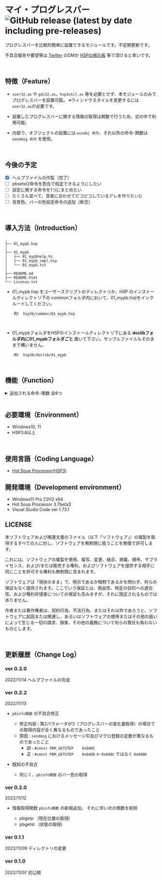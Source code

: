 # マイ・プログレスバー ![GitHub release (latest by date including pre-releases)](https://img.shields.io/github/v/release/YUZRANIUM/01_mypb?include_prereleases&style=flat-square)

プログレスバーを比較的簡単に設置できるモジュールです。不定期更新です。

不具合報告や要望等は [Twitter](https://twitter.com/YUZRANIUM) のDMか [HSPの掲示板](http://hsp.tv/play/pforum.php) 等で頂けると幸いです。

<br>

## 特徴（Feature）

* `user32.as` や `gdi32.as`、`hsp3util.as` 等を必要とせず、本モジュールのみでプログレスバーを設置可能。
    ※ウィンドウスタイルを変更するには`user32.as`が必要です。

* 設置したプログレスバーに関する情報の取得は関数で行うため、式の中で利用可能。

* 内部で、オブジェクトの設置には `winobj 命令`、それ以外の命令･関数は `sendmsg 命令` を使用。

<br>

## 今後の予定
* [x] ヘルプファイルの作製（完了）
* [ ] pbsetst2命令を割合で指定できるようにしたい
* [ ] 設定に関する命令を1つにまとめたい
* [ ] たくさん並べて、音楽に合わせてピコピコしているアレを作りたい()
* [ ] 背景色、バーの色設定命令の追加（断念）

<br>

## 導入方法（Introduction）

~~~
.
├── 01_mypb.hsp
│
├── 01_mypb
│   ├── 01_mypbhelp.hs
│   ├── 01_mypb_smpl.hsp
│   └── 01_mypb.txt
│
├── README.md
├── README.html
└── License.txt
~~~

* 01_mypb.hsp をユーザースクリプトのディレクトリか、HSP のインストールディレクトリ下の commonフォルダ内において、01_mypb.hspをインクルードしてください。

~~~
    例） hsp36/common/01_mypb.hsp
~~~

<br>

* 01_mypbフォルダをHSPのインストールディレクトリ下にある **doclibフォルダ内に01_mypbフォルダごと** 置いて下さい。サンプルファイルもそのままで構いません。

~~~
    例） hsp36/doclib/01_mypb
~~~

<br>

## 機能（Function）

<details>

<summary>追加される命令･関数 全8つ</summary>

~~~ hsp
;---------------------------------------
;オブジェクトの設置
;---------------------------------------

// プログレスバーの設置（命令・マクロ）
// p1,p2 : Xサイズ, Yサイズ
// p3    : オブジェクトハンドルを受け取る変数
// p4(0) : スタイル
//         0 : 通常
//         1 : 垂直
//         2 : マーキー
    mypb X, Y, Objhwnd, style


;---------------------------------------
;オブジェクトの設定
;---------------------------------------

// プログレスバーの設定（命令・マクロ）
// p1      : オブジェクトハンドル
// p2(0)   : 最小値   (int)
// p3(100) : 最大値   (int)
// p4(0)   : 現在位置 (int)
// p5(1)   : 1ステップ当たりの変化量(+/-int)
    pbset objhwnd, min, Max, delta, now


;---------------------------------------
;プログレスバーの実行
;---------------------------------------

// 設定した変化量だけ進める（命令）
// p1 : オブジェクトハンドル
    pbstep objhwnd


;---------------------------------------
;プログレスバーの情報取得
;---------------------------------------

//プログレスバーの情報取得（関数）
// p1 : オブジェクトハンドル
// p2 : 取得タイプ
//       0 : 現在位置 (int)
//       1 : 最小値 (int)
//       2 : 最大値 (int)
//       3 : 変化量 (int)    ※ 2022/11/13 修正済み
//       4 : バーの状態 (int)
    pbinfo(objhwnd, p2)


;---------------------------------------
;現在位置
;---------------------------------------

// プログレスバーの位置設定（命令・マクロ）
// p1    : オブジェクトハンドル
// p2    : 新しく設定する位置(int)
// p3(0) : 設定フラグ(0 = 絶対位置, 1 = 相対位置)
    pbrepos objhwnd, newpos, flag


;---------------------------------------
;プログレスバーの状態
;---------------------------------------

// プログレスバーの状態設定（命令）
// p1 : オブジェクトハンドル
// p2 : バーの状態
//  1 = PBST_NORMAL (緑色)
//  2 = PBST_ERROR  (赤色)
//  3 = PBST_PAUSED (黄色)
    pbsetst objhwnd, status


// プログレスバーの配色変更（命令・マクロ）
// p1     : オブジェクトハンドル
// p2(25) : 中間域の下限値(int)
// p3(40) : 中間域の上限値(int)
// p4(2)  : 下位域の状態 (PBST_ERROR  (赤色))
// p5(3)  : 中間域の状態 (PBST_PAUSED (黄色))
// p6(1)  : 上位域の状態 (PBST_NORMAL (緑色))
    pbsetst2 objhwnd, under, higher, p4, p5, p6


;---------------------------------------
;マーキーの操作
;---------------------------------------

// マーキーの操作（命令・マクロ）
// p1     : オブジェクトハンドル
// p2     : マーキー(0 = 停止, 1 = 再生)
// p3(30) : アニメーション更新間隔(ms)
    pbswmarq objhwnd, p2, p3
~~~

</details>

<br>

## 必要環境（Environment）

* Windows10, 11
* HSP3.6以上

<br>

## 使用言語（Coding Language）

* [Hot Soup Processor(HSP3)](https://hsp.tv/)

<!-- <br> -->

## 開発環境（Development environment）

* Windows11 Pro 22H2 x64
* Hot Soup Processor 3.7beta3
* Visual Studio Code ver 1.73.1

<!-- <br> -->

## LICENSE

本ソフトウェアおよび関連文書のファイル（以下「ソフトウェア」）の複製を取得するすべての人に対し、ソフトウェアを無制限に扱うことを無償で許可します。

これには、ソフトウェアの複製を使用、複写、変更、結合、掲載、頒布、サブライセンス、および/または販売する権利、およびソフトウェアを提供する相手に同じことを許可する権利も無制限に含まれます。


ソフトウェアは「現状のまま」で、明示であるか暗黙であるかを問わず、何らの保証もなく提供されます。ここでいう保証とは、商品性、特定の目的への適合性、および権利非侵害についての保証も含みますが、それに限定されるものではありません。

作者または著作権者は、契約行為、不法行為、またはそれ以外であろうと、ソフトウェアに起因または関連し、あるいはソフトウェアの使用またはその他の扱いによって生じる一切の請求、損害、その他の義務について何らの責任も負わないものとします。

<br>

## 更新履歴（Change Log）

### ver 0.3.0
2022/11/14
ヘルプファイルの完成

### ver 0.2.2
2022/11/13
* `pbinfo関数` の不具合修正
    * 修正内容 : 第2パラメータが3（プログレスバーの変化量取得）の場合での取得内容が全く異なるものであったこと
    * 原因 : `sendmsg` におけるメッセージID及びマクロ登録の定数が異なるものであったこと
        * 誤 : `#const PBM_GETSTEP    0x040C`
        * 正 : `#const PBM_GETSTEP    0x040D` ← `0x040C` ではなく `0x040D`

* 既知の不具合
    * 同じく、`pbinfo関数` のバー色の取得

### ver 0.2.0
2022/11/12
* 情報取得関数 `pbinfo関数` の新規追加。 それに伴い次の関数を削除

    * pbgetp  &nbsp; (現在位置の取得)
    * pbgetst &nbsp; (状態の取得)

### ver 0.1.1
2022/11/09
ディレクトリの変更

### ver 0.1.0
2022/11/07 初公開